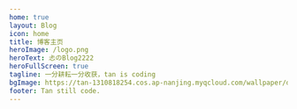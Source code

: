 ```yaml
---
home: true
layout: Blog
icon: home
title: 博客主页
heroImage: /logo.png
heroText: 忐のBlog2222
heroFullScreen: true
tagline: 一分耕耘一分收获，tan is coding
bgImage: https://tan-1310818254.cos.ap-nanjing.myqcloud.com/wallpaper/dsBuffer.bmp.png
footer: Tan still code.
---
```

